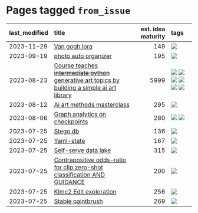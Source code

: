 # Pages tagged `from_issue`

|last_modified|title|est. idea maturity|tags
|:---|:---|---:|:---|
|2023-11-29|[Van gogh lora](../Van_gogh_lora.md)|149|[![](https://img.shields.io/badge/tag-from_issue-fe4dc)](../tags/from_issue.md)|
|2023-09-19|[photo auto organizer](../photo_auto_organizer_.md)|195|[![](https://img.shields.io/badge/tag-from_issue-fe4dc)](../tags/from_issue.md)|
|2023-08-23|[Course teaches ~~intermediate python~~ generative art topics by building a simple ai art library](../Course_teaches_basic_python_by_building_a_simple_ai_art_library.md)|5999|[![](https://img.shields.io/badge/tag-curriculum-dad82b)](../tags/curriculum.md) [![](https://img.shields.io/badge/tag-education-5e378d)](../tags/education.md) [![](https://img.shields.io/badge/tag-from_issue-fe4dc)](../tags/from_issue.md) [![](https://img.shields.io/badge/tag-public_good-35d420)](../tags/public_good.md) [![](https://img.shields.io/badge/tag-publication-4db4d2)](../tags/publication.md) [![](https://img.shields.io/badge/tag-wip-6013c8)](../tags/wip.md)|
|2023-08-12|[Ai art methods masterclass](../Ai_art_methods_masterclass.md)|295|[![](https://img.shields.io/badge/tag-from_issue-fe4dc)](../tags/from_issue.md)|
|2023-08-06|[Graph analytics on checkpoints](../Graph_analytics_on_checkpoints.md)|280|[![](https://img.shields.io/badge/tag-from_issue-fe4dc)](../tags/from_issue.md) [![](https://img.shields.io/badge/tag-test-be4650)](../tags/test.md)|
|2023-07-25|[Stego db](../Stego_db.md)|136|[![](https://img.shields.io/badge/tag-from_issue-fe4dc)](../tags/from_issue.md)|
|2023-07-25|[Yaml-state](../Yaml-state.md)|167|[![](https://img.shields.io/badge/tag-from_issue-fe4dc)](../tags/from_issue.md)|
|2023-07-25|[Self-serve data lake](../Self-serve_data_lake.md)|315|[![](https://img.shields.io/badge/tag-from_issue-fe4dc)](../tags/from_issue.md)|
|2023-07-25|[Contrapositive odds-ratio for clip zero-shot classification AND GUIDANCE](../Contrapositive_odds-ratio_for_clip_zero-shot_classification_AND_GUIDANCE.md)|200|[![](https://img.shields.io/badge/tag-from_issue-fe4dc)](../tags/from_issue.md)|
|2023-07-25|[Klmc2 Edit exploration](../Klmc2_Edit_exploration.md)|256|[![](https://img.shields.io/badge/tag-from_issue-fe4dc)](../tags/from_issue.md)|
|2023-07-25|[Stable paintbrush](../Stable_paintbrush.md)|269|[![](https://img.shields.io/badge/tag-from_issue-fe4dc)](../tags/from_issue.md)|